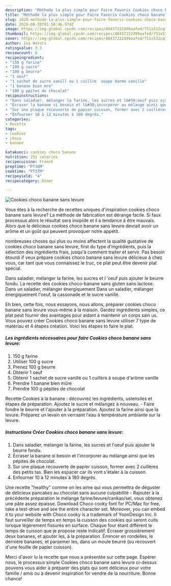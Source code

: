 ```yaml
---
description: "Méthode la plus simple pour Faire Favoris Cookies choco banane sans levure"
title: "Méthode la plus simple pour Faire Favoris Cookies choco banane sans levure"
slug: 1820-methode-la-plus-simple-pour-faire-favoris-cookies-choco-banane-sans-levure
date: 2020-08-20T01:58:46.974Z
image: https://img-global.cpcdn.com/recipes/48437222499aafed/751x532cq70/cookies-choco-banane-sans-levure-photo-principale-de-la-recette.jpg
thumbnail: https://img-global.cpcdn.com/recipes/48437222499aafed/751x532cq70/cookies-choco-banane-sans-levure-photo-principale-de-la-recette.jpg
cover: https://img-global.cpcdn.com/recipes/48437222499aafed/751x532cq70/cookies-choco-banane-sans-levure-photo-principale-de-la-recette.jpg
author: Iva Waters
ratingvalue: 3.3
reviewcount: 8
recipeingredient:
- "150 g farine"
- "100 g sucre"
- "100 g beurre"
- "1 oeuf"
- "1 sachet de sucre vanill ou 1 cuillre  soupe darme vanille"
- "1 banane bien mre"
- "100 g ppites de chocolat"
recipeinstructions:
- "Dans saladier, mélanger la farine, les sucres et l&#39;oeuf puis ajouter le beurre fondu."
- "Écraser la banane si besoin et l&#39;incorporer au mélange ainsi que les pépites de chocolat."
- "Sur une plaque recouverte de papier cuisson, former avec 2 cuillères des petits tas. Bien les espacer car ils vont s&#39;étaler à la cuisson."
- "Enfourner 10 à 12 minutes à 180 degrés."
categories:
- Recette
tags:
- cookies
- choco
- banane

katakunci: cookies choco banane 
nutrition: 251 calories
recipecuisine: French
preptime: "PT16M"
cooktime: "PT37M"
recipeyield: "4"
recipecategory: Dîner

---
```



![Cookies choco banane sans levure](https://img-global.cpcdn.com/recipes/48437222499aafed/751x532cq70/cookies-choco-banane-sans-levure-photo-principale-de-la-recette.jpg)

Vous êtes à la recherche de recettes uniques d'inspiration cookies choco banane sans levure? La méthode de fabrication est dérange facile. Si faux processus alors le résultat sera insipide et il a tendance à être mauvais. Alors que le délicieux cookies choco banane sans levure devrait avoir un arôme et un goût qui peuvent provoquer notre appétit.

nombreuses choses qui plus ou moins affectent la qualité gustative de cookies choco banane sans levure, first du type d'ingrédients, puis la sélection des ingrédients frais, jusqu'à comment traiter et servir. Pas besoin étourdi if veux prépare cookies choco banane sans levure délicieux à chez vous, car tant que vous connaissez le truc, ce plat peut être devenir plat spécial.

Dans saladier, mélanger la farine, les sucres et l &#39;oeuf puis ajouter le beurre fondu. La recette des cookies choco-banane sans gluten sans lactose. Dans un saladier, mélanger énergiquement Dans un saladier, mélanger énergiquement l&#39;oeuf, la cassonade et le sucre vanillé.


Eh bien, cette fois, nous essayons, nous allons, préparer cookies choco banane sans levure vous-même à la maison. Gardez ingrédients simples, ce plat peut fournir des avantages pour aidant à maintenir un corps sain us. Vous pouvez créer Cookies choco banane sans levure utiliser 7 type de matériau et 4 étapes création. Voici les étapes to faire le plat.

<!--inarticleads1-->

##### Les ingrédients nécessaires pour faire Cookies choco banane sans levure:

1.  150 g farine
1. Utiliser 100 g sucre
1. Prenez 100 g beurre
1. Obtenir 1 oeuf
1. Obtenir 1 sachet de sucre vanillé ou 1 cuillère à soupe d&#39;arôme vanille
1. Prendre 1 banane bien mûre
1. Prendre 100 g pépites de chocolat


Recette Cookies à la banane : découvrez les ingrédients, ustensiles et étapes de préparation. Ajoutez le sucre et mélangez à nouveau. - Faire fondre le beurre et l&#39;ajouter à la préparation. Ajoutez la farine ainsi que la levure. Préparez un levain en verrsant l&#39;eau à température ambiante sur la levure. 

<!--inarticleads2-->

##### Instructions Créer Cookies choco banane sans levure:

1. Dans saladier, mélanger la farine, les sucres et l&#39;oeuf puis ajouter le beurre fondu.
1. Écraser la banane si besoin et l&#39;incorporer au mélange ainsi que les pépites de chocolat.
1. Sur une plaque recouverte de papier cuisson, former avec 2 cuillères des petits tas. Bien les espacer car ils vont s&#39;étaler à la cuisson.
1. Enfourner 10 à 12 minutes à 180 degrés.


Une recette &#34;healthy&#34; comme on les aime qui vous permettra de déguster de délicieux pancakes au chocolat sans aucune culpabilité - Rajouter à la précédente préparation le mélange farine/levure/cankao/sel, vous obtenez une pâte assez épaisse. Download Choco cooky font for PC/Mac for free, take a test-drive and see the entire character set. Moreover, you can embed it to your website with Choco cooky is a trademark of YoonDesign Inc. Il faut surveiller de temps en temps la cuisson des cookies qui seront cuits lorsque légèrement fissurés en surface. Chaque four étant différent le temps de cuisson que je propose reste indicatif. Écraser grossièrement deux bananes, et ajouter les, à la préparation. Émincer en rondelles, le dernière bananes, et parsemer les, dans un moule beurré (ou recouvert d&#39;une feuille de papier cuisson). 


Merci d'avoir lu la recette que nous a présentée sur cette page. Espérer nous, le processus simple Cookies choco banane sans levure ci-dessus pouvons vous aider à préparer des plats qui sont délicieux pour votre famille / amis ou à devenir inspiration for vendre de la nourriture. Bonne chance!
